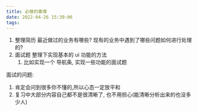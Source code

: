 ```yaml
---
title: 必做的事情
date: 2022-04-26 15:39:06
tags:
---
```

1. 整理简历
   最近做过的业务有哪些? 现有的业务中遇到了哪些问题如何进行处理的?
2. 面试题
    整理下实现基本的 ui 功能的方法
    1. 比如实现一个 导航条, 实现一些功能的面试题


面试的问题:
1. 肯定会问到很多你不懂的,所以心态一定放平和
2. 复习中大部分内容自己都不是很清晰了, 也不用担心(能清晰分析出来的也没多少人)